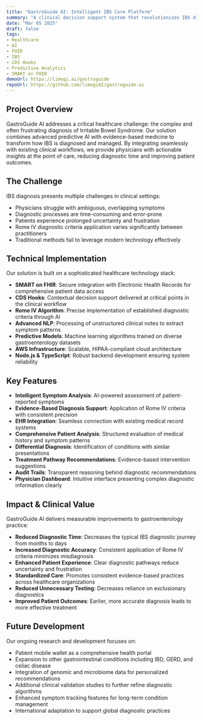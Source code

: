 ```yaml
---
title: "GastroGuide AI: Intelligent IBS Care Platform"
summary: "A clinical decision support system that revolutionizes IBS diagnosis through predictive AI, FHIR integration, and evidence-based medicine"
date: "Mar 05 2025"
draft: false
tags:
- Healthcare
- AI
- FHIR
- IBS
- CDS Hooks
- Predictive Analytics
- SMART on FHIR
demoUrl: https://limogi.ai/gastroguide
repoUrl: https://github.com/limogiAI/gastroguide-ai
---
```


## Project Overview

GastroGuide AI addresses a critical healthcare challenge: the complex and often frustrating diagnosis of Irritable Bowel Syndrome. Our solution combines advanced predictive AI with evidence-based medicine to transform how IBS is diagnosed and managed. By integrating seamlessly with existing clinical workflows, we provide physicians with actionable insights at the point of care, reducing diagnostic time and improving patient outcomes.

## The Challenge

IBS diagnosis presents multiple challenges in clinical settings:

- Physicians struggle with ambiguous, overlapping symptoms
- Diagnostic processes are time-consuming and error-prone
- Patients experience prolonged uncertainty and frustration
- Rome IV diagnostic criteria application varies significantly between practitioners
- Traditional methods fail to leverage modern technology effectively

## Technical Implementation

Our solution is built on a sophisticated healthcare technology stack:

- **SMART on FHIR**: Secure integration with Electronic Health Records for comprehensive patient data access
- **CDS Hooks**: Contextual decision support delivered at critical points in the clinical workflow
- **Rome IV Algorithm**: Precise implementation of established diagnostic criteria through AI
- **Advanced NLP**: Processing of unstructured clinical notes to extract symptom patterns
- **Predictive Models**: Machine learning algorithms trained on diverse gastroenterology datasets
- **AWS Infrastructure**: Scalable, HIPAA-compliant cloud architecture
- **Node.js & TypeScript**: Robust backend development ensuring system reliability

## Key Features

- **Intelligent Symptom Analysis**: AI-powered assessment of patient-reported symptoms
- **Evidence-Based Diagnosis Support**: Application of Rome IV criteria with consistent precision
- **EHR Integration**: Seamless connection with existing medical record systems
- **Comprehensive Patient Analysis**: Structured evaluation of medical history and symptom patterns
- **Differential Diagnosis**: Identification of conditions with similar presentations
- **Treatment Pathway Recommendations**: Evidence-based intervention suggestions
- **Audit Trails**: Transparent reasoning behind diagnostic recommendations
- **Physician Dashboard**: Intuitive interface presenting complex diagnostic information clearly

## Impact & Clinical Value

GastroGuide AI delivers measurable improvements to gastroenterology practice:

- **Reduced Diagnostic Time**: Decreases the typical IBS diagnostic journey from months to days
- **Increased Diagnostic Accuracy**: Consistent application of Rome IV criteria minimizes misdiagnosis
- **Enhanced Patient Experience**: Clear diagnostic pathways reduce uncertainty and frustration
- **Standardized Care**: Promotes consistent evidence-based practices across healthcare organizations
- **Reduced Unnecessary Testing**: Decreases reliance on exclusionary diagnostics
- **Improved Patient Outcomes**: Earlier, more accurate diagnosis leads to more effective treatment

## Future Development

Our ongoing research and development focuses on:

- Patient mobile wallet as a comprehensive health portal
- Expansion to other gastrointestinal conditions including IBD, GERD, and celiac disease
- Integration of genomic and microbiome data for personalized recommendations
- Additional clinical validation studies to further refine diagnostic algorithms
- Enhanced symptom tracking features for long-term condition management
- International adaptation to support global diagnostic practices